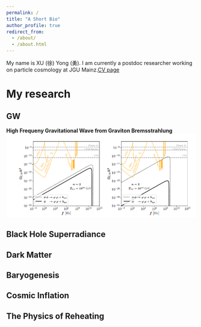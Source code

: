 ```yaml
---
permalink: /
title: "A Short Bio"
author_profile: true
redirect_from: 
  - /about/
  - /about.html
---
```

My name is XU (徐) Yong (勇). I am currently a postdoc researcher working on particle cosmology at JGU Mainz.[CV page](https://yongxudm.github.io/cv/)


My research
======

GW
-----

**High Frequeny Gravitational Wave from Graviton Bremsstrahlung**
![Editing a markdown file for a talk](/images/GW.png)

Black Hole Superradiance
-----

Dark Matter
------

Baryogenesis
-----

Cosmic Inflation
---

The Physics of Reheating
---



